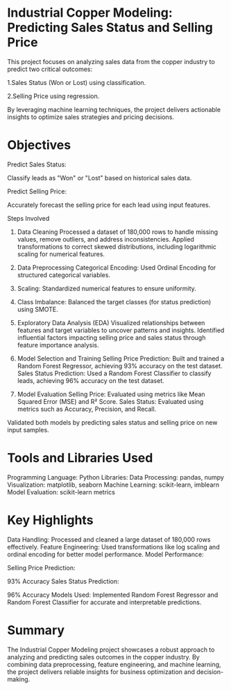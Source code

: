 # Industrial Copper Modeling: Predicting Sales Status and Selling Price

This project focuses on analyzing sales data from the copper industry to predict two critical outcomes:


1.Sales Status (Won or Lost) using classification.

2.Selling Price using regression.

By leveraging machine learning techniques, the project delivers actionable insights to optimize sales strategies and pricing decisions.


# Objectives

Predict Sales Status:

Classify leads as "Won" or "Lost" based on historical sales data.

Predict Selling Price:

Accurately forecast the selling price for each lead using input features.

Steps Involved

1. Data Cleaning
Processed a dataset of 180,000 rows to handle missing values, remove outliers, and address inconsistencies.
Applied transformations to correct skewed distributions, including logarithmic scaling for numerical features.

2. Data Preprocessing
Categorical Encoding:
Used Ordinal Encoding for structured categorical variables.

3. Scaling:
Standardized numerical features to ensure uniformity.

4. Class Imbalance:
Balanced the target classes (for status prediction) using SMOTE.

5. Exploratory Data Analysis (EDA)
Visualized relationships between features and target variables to uncover patterns and insights.
Identified influential factors impacting selling price and sales status through feature importance analysis.

6. Model Selection and Training
Selling Price Prediction:
Built and trained a Random Forest Regressor, achieving 93% accuracy on the test dataset.
Sales Status Prediction:
Used a Random Forest Classifier to classify leads, achieving 96% accuracy on the test dataset.

9. Model Evaluation
Selling Price:
Evaluated using metrics like Mean Squared Error (MSE) and R² Score.
Sales Status:
Evaluated using metrics such as Accuracy, Precision, and Recall.

Validated both models by predicting sales status and selling price on new input samples.

# Tools and Libraries Used

Programming Language: Python
Libraries:
Data Processing: pandas, numpy
Visualization: matplotlib, seaborn
Machine Learning: scikit-learn, imblearn
Model Evaluation: scikit-learn metrics

# Key Highlights

Data Handling: Processed and cleaned a large dataset of 180,000 rows effectively.
Feature Engineering: Used transformations like log scaling and ordinal encoding for better model performance.
Model Performance:

Selling Price Prediction:

93% Accuracy
Sales Status Prediction:

96% Accuracy
Models Used: Implemented Random Forest Regressor and Random Forest Classifier for accurate and interpretable predictions. 

# Summary
The Industrial Copper Modeling project showcases a robust approach to analyzing and predicting sales outcomes in the copper industry. By combining data preprocessing, feature engineering, and machine learning, the project delivers reliable insights for business optimization and decision-making.
